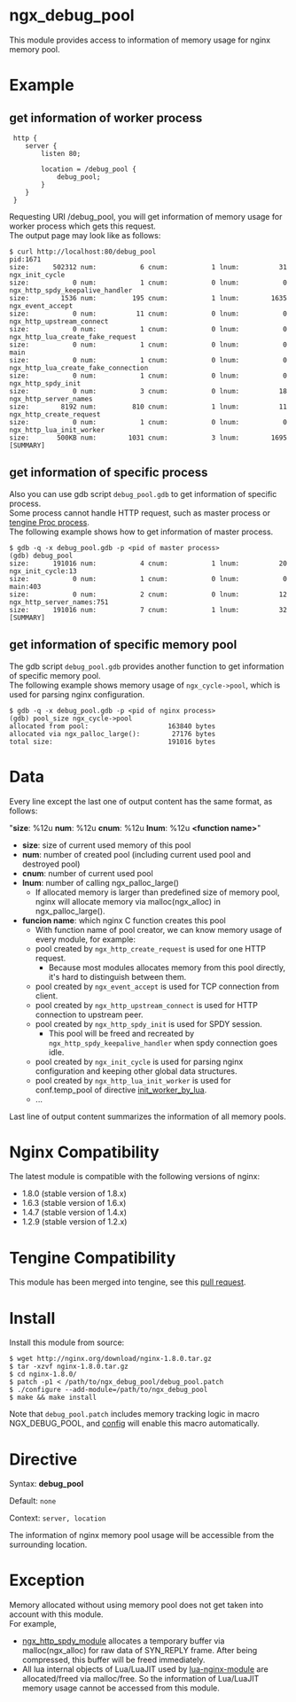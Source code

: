 ngx_debug_pool
==============

This module provides access to information of memory usage for nginx memory pool.

Example
=======

get information of worker process
---------------------------------

```
 http {
    server {
        listen 80;

        location = /debug_pool {
            debug_pool;
        }
    }
 }
```

Requesting URI /debug_pool, you will get information of memory usage for worker process which gets this request.  
The output page may look like as follows:

```
$ curl http://localhost:80/debug_pool
pid:1671
size:      502312 num:           6 cnum:           1 lnum:          31 ngx_init_cycle
size:           0 num:           1 cnum:           0 lnum:           0 ngx_http_spdy_keepalive_handler
size:        1536 num:         195 cnum:           1 lnum:        1635 ngx_event_accept
size:           0 num:          11 cnum:           0 lnum:           0 ngx_http_upstream_connect
size:           0 num:           1 cnum:           0 lnum:           0 ngx_http_lua_create_fake_request
size:           0 num:           1 cnum:           0 lnum:           0 main
size:           0 num:           1 cnum:           0 lnum:           0 ngx_http_lua_create_fake_connection
size:           0 num:           1 cnum:           0 lnum:           0 ngx_http_spdy_init
size:           0 num:           3 cnum:           0 lnum:          18 ngx_http_server_names
size:        8192 num:         810 cnum:           1 lnum:          11 ngx_http_create_request
size:           0 num:           1 cnum:           0 lnum:           0 ngx_http_lua_init_worker
size:       500KB num:        1031 cnum:           3 lnum:        1695 [SUMMARY]
```

get information of specific process
-----------------------------------

Also you can use gdb script `debug_pool.gdb` to get information of specific process.  
Some process cannot handle HTTP request, such as master process or [tengine Proc process](https://github.com/alibaba/tengine/blob/master/docs/modules/ngx_procs_module.md).  
The following example shows how to get information of master process.

```
$ gdb -q -x debug_pool.gdb -p <pid of master process>
(gdb) debug_pool
size:      191016 num:           4 cnum:           1 lnum:          20 ngx_init_cycle:13
size:           0 num:           1 cnum:           0 lnum:           0 main:403
size:           0 num:           2 cnum:           0 lnum:          12 ngx_http_server_names:751
size:      191016 num:           7 cnum:           1 lnum:          32 [SUMMARY]
```

get information of specific memory pool
---------------------------------------
The gdb script `debug_pool.gdb` provides another function to get information of specific memory pool.  
The following example shows memory usage of `ngx_cycle->pool`, which is used for parsing nginx configuration.

```
$ gdb -q -x debug_pool.gdb -p <pid of nginx process>
(gdb) pool_size ngx_cycle->pool
allocated from pool:                    163840 bytes
allocated via ngx_palloc_large():        27176 bytes
total size:                             191016 bytes
```

Data
====

Every line except the last one of output content has the same format, as follows:

"__size__: %12u __num__: %12u __cnum__: %12u __lnum__: %12u __\<function name\>__"

* __size__: size of current used memory of this pool
* __num__:  number of created pool (including current used pool and destroyed pool)
* __cnum__: number of current used pool
* __lnum__: number of calling ngx_palloc_large()
  * If allocated memory is larger than predefined size of memory pool, nginx will allocate memory via malloc(ngx_alloc) in ngx_palloc_large().
* __funcion name__: which nginx C function creates this pool
  * With function name of pool creator, we can know memory usage of every module, for example:
  * pool created by `ngx_http_create_request` is used for one HTTP request.
    * Because most modules allocates memory from this pool directly, it's hard to distinguish between them.
  * pool created by `ngx_event_accept` is used for TCP connection from client.
  * pool created by `ngx_http_upstream_connect` is used for HTTP connection to upstream peer.
  * pool created by `ngx_http_spdy_init` is used for SPDY session.
    * This pool will be freed and recreated by `ngx_http_spdy_keepalive_handler` when spdy connection goes idle.
  * pool created by `ngx_init_cycle` is used for parsing nginx configuration and keeping other global data structures.
  * pool created by `ngx_http_lua_init_worker` is used for conf.temp_pool of directive [init_worker_by_lua](https://github.com/openresty/lua-nginx-module#init_worker_by_lua).
  * ...

Last line of output content summarizes the information of all memory pools.

Nginx Compatibility
===================

The latest module is compatible with the following versions of nginx:

* 1.8.0 (stable version of 1.8.x)
* 1.6.3 (stable version of 1.6.x)
* 1.4.7 (stable version of 1.4.x)
* 1.2.9 (stable version of 1.2.x)

Tengine Compatibility
=====================

This module has been merged into tengine, see this [pull request](https://github.com/alibaba/tengine/pull/638).

Install
=======

Install this module from source:

```
$ wget http://nginx.org/download/nginx-1.8.0.tar.gz
$ tar -xzvf nginx-1.8.0.tar.gz
$ cd nginx-1.8.0/
$ patch -p1 < /path/to/ngx_debug_pool/debug_pool.patch
$ ./configure --add-module=/path/to/ngx_debug_pool
$ make && make install
```

Note that `debug_pool.patch` includes memory tracking logic in macro NGX_DEBUG_POOL, and [config](config) will enable this macro automatically.

Directive
=========

Syntax: **debug_pool**

Default: `none`

Context: `server, location`

The information of nginx memory pool usage will be accessible from the surrounding location.

Exception
=========

Memory allocated without using memory pool does not get taken into account with this module.  
For example,
* [ngx_http_spdy_module](http://nginx.org/en/docs/http/ngx_http_spdy_module.html) allocates a temporary buffer via malloc(ngx_alloc) for raw data of SYN_REPLY frame. After being compressed, this buffer will be freed immediately.
* All lua internal objects of Lua/LuaJIT used by [lua-nginx-module](https://github.com/openresty/lua-nginx-module) are allocated/freed via malloc/free. So the information of Lua/LuaJIT memory usage cannot be accessed from this module. 
